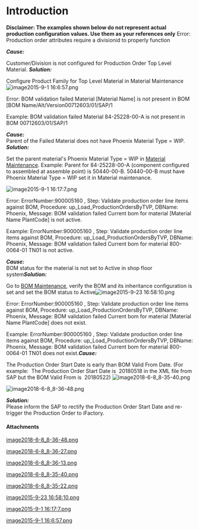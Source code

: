 # Introduction

**Disclaimer: The examples shown below do not represent actual production configuration values. Use them as your references only** 
Error: Production order attributes require a divisionid to properly function


***Cause:***  

Customer/Division is not configured for Production Order Top Level Material.
***Solution:***  

Configure Product Family for Top Level Material in Material Maintenance 
![image2015-9-1 16:6:57.png](/.attachments/29920295.png)




Error: BOM validation failed Material [Material Name] is not present in BOM [BOM Name/Alt/Version00712603/01/SAP/1

Example: BOM validation failed Material 84-25228-00-A is not present in BOM 00712603/01/SAP/1

***Cause:***  
Parent of the Failed Material does not have Phoenix Material Type = WIP. 
***Solution:***  

Set the parent material's Phoenix Material Type = WIP in 
[Material Maintenance](/iFactory-JGP-MES/iFactory-JGP-MES-Home/iFactory-JGP-MS/CONTENT/Product/Material.md).
Example: Parent for 84-25228-00-A (component configured to assembled at assemble point) is 50440-00-B. 50440-00-B must have Phoenix Material Type = WIP set it in Material maintenance.

![image2015-9-1 16:17:7.png](/.attachments/29920294.png)




Error: ErrorNumber:900005160 , Step: Validate production order line items against BOM, Procedure: up_Load_ProductionOrdersByTVP, DBName: Phoenix, Message: BOM validation failed Current bom for material [Material Name PlantCode] is not active.

Example: ErrorNumber:900005160 , Step: Validate production order line items against BOM, Procedure: up_Load_ProductionOrdersByTVP, DBName: Phoenix, Message: BOM validation failed Current bom for material 800-0064-01 TN01 is not active.


***Cause:***  
BOM status for the material is not set to Active in shop floor system***Solution:***  

Go to 
[BOM Maintenance](/iFactory-JGP-MES/iFactory-JGP-MES-Home/iFactory-JGP-MS/CONTENT/Product/Bill-Of-Material-%2D-BOM/Bill-Of-Material-%2D-BOM-(legacy).md), verify the BOM and its inheritance configuration is set and set the BOM status to Active![image2015-9-23 16:58:10.png](/.attachments/29920293.png)


Error: ErrorNumber:900005160 , Step: Validate production order line items against BOM, Procedure: up_Load_ProductionOrdersByTVP, DBName: Phoenix, Message: BOM validation failed Current bom for material [Material Name PlantCode] does not exist.

Example: ErrorNumber:900005160 , Step: Validate production order line items against BOM, Procedure: up_Load_ProductionOrdersByTVP, DBName: Phoenix, Message: BOM validation failed Current bom for material 800-0064-01 TN01 does not exist.***Cause:***  

The Production Order Start Date is early than BOM Valid From Date. (For example: 
The Production Order Start Date is 
20180518
in the XML file from SAP but the BOM Valid From is 
20180522)
![image2018-6-8_8-35-40.png](/.attachments/29920291.png)



![image2018-6-8_8-36-48.png](/.attachments/29920288.png)


***Solution:***  
Please inform the SAP to rectify the Production Order Start Date and re-trigger the Production Order to iFactory.





#### Attachments

[image2018-6-8_8-36-48.png](/.attachments/29920288.png)
[image2018-6-8_8-36-27.png](/.attachments/29920289.png)
[image2018-6-8_8-36-13.png](/.attachments/29920290.png)
[image2018-6-8_8-35-40.png](/.attachments/29920291.png)
[image2018-6-8_8-35-22.png](/.attachments/29920292.png)
[image2015-9-23 16:58:10.png](/.attachments/29920293.png)
[image2015-9-1 16:17:7.png](/.attachments/29920294.png)
[image2015-9-1 16:6:57.png](/.attachments/29920295.png)
